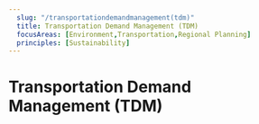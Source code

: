 ```yaml
---
  slug: "/transportationdemandmanagement(tdm)"
  title: Transportation Demand Management (TDM)
  focusAreas: [Environment,Transportation,Regional Planning]
  principles: [Sustainability]
---
```

# Transportation Demand Management (TDM)
